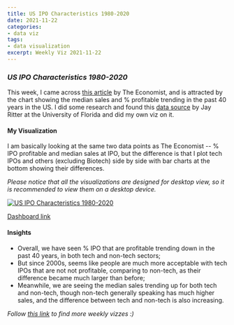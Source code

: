 ```yaml
---
title: US IPO Characteristics 1980-2020
date: 2021-11-22
categories:
- data viz
tags:
- data visualization
excerpt: Weekly Viz 2021-11-22
---
```


### *US IPO Characteristics 1980-2020*

This week, I came across [this article](https://www.economist.com/graphic-detail/2021/11/10/rivians-giant-listing-comes-amid-huge-losses) by The Economist, and is attracted by the chart showing the median sales and % profitable trending in the past 40 years in the US. I did some research and found this [data source](https://site.warrington.ufl.edu/ritter/ipo-data/) by Jay Ritter at the University of Florida and did my own viz on it.  

#### My Visualization

I am basically looking at the same two data points as The Economist -- % IPO profitable and median sales at IPO, but the difference is that I plot tech IPOs and others (excluding Biotech) side by side with bar charts at the bottom showing their differences.  

*Please notice that all the visualizations are designed for desktop view, so it is recommended to view them on a desktop device.*  

<div class='tableauPlaceholder' id='viz1637640449659' style='position: relative'>
  <noscript><a href='#'>
    <img alt='US IPO Characteristics 1980-2020 ' src='https:&#47;&#47;public.tableau.com&#47;static&#47;images&#47;20&#47;20211122USIPOCharacteristics1980-2020&#47;USIPOCharacteristics1980-2020&#47;1_rss.png' style='border: none' />
    </a></noscript>
  <object class='tableauViz'  style='display:none;'>
    <param name='host_url' value='https%3A%2F%2Fpublic.tableau.com%2F' />
    <param name='embed_code_version' value='3' /> 
    <param name='site_root' value='' />
    <param name='name' value='20211122USIPOCharacteristics1980-2020&#47;USIPOCharacteristics1980-2020' />
    <param name='tabs' value='no' />
    <param name='toolbar' value='yes' />
    <param name='static_image' value='https:&#47;&#47;public.tableau.com&#47;static&#47;images&#47;20&#47;20211122USIPOCharacteristics1980-2020&#47;USIPOCharacteristics1980-2020&#47;1.png' />
    <param name='animate_transition' value='yes' />
    <param name='display_static_image' value='yes' />
    <param name='display_spinner' value='yes' />
    <param name='display_overlay' value='yes' />
    <param name='display_count' value='yes' />
    <param name='language' value='en-US' />
    <param name='filter' value='publish=yes' />
  </object></div>            
  <script type='text/javascript'>       
  var divElement = document.getElementById('viz1637640449659');         
  var vizElement = divElement.getElementsByTagName('object')[0];         
  if ( divElement.offsetWidth > 800 ) { vizElement.style.width='800px';vizElement.style.height='627px';} else if ( divElement.offsetWidth > 500 ) { vizElement.style.width='800px';vizElement.style.height='627px';} else { vizElement.style.width='100%';vizElement.style.height='927px';}      
  var scriptElement = document.createElement('script');             
  scriptElement.src = 'https://public.tableau.com/javascripts/api/viz_v1.js';      
  vizElement.parentNode.insertBefore(scriptElement, vizElement);        
</script>

[Dashboard link](https://public.tableau.com/views/20211122USIPOCharacteristics1980-2020/USIPOCharacteristics1980-2020?:language=en-US&publish=yes&:display_count=n&:origin=viz_share_link)
  
#### Insights
* Overall, we have seen % IPO that are profitable trending down in the past 40 years, in both tech and non-tech sectors;  
* But since 2000s, seems like people are much more acceptable with tech IPOs that are not not profitable, comparing to non-tech, as their difference became much larger than before;  
* Meanwhile, we are seeing the median sales trending up for both tech and non-tech, though non-tech generally speaking has much higher sales, and the difference between tech and non-tech is also increasing.  
  
*Follow [this link](https://yudong-94.github.io/personal-website/project/WeeklyViz2021/) to find more weekly vizzes :)*
